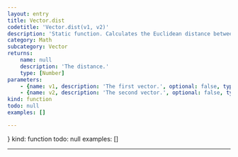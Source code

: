 ```yaml
---
layout: entry
title: Vector.dist
codetitle: 'Vector.dist(v1, v2)'
description: 'Static function. Calculates the Euclidean distance between two points (considering a point as a vector object). Is meant to be called "static" i.e. `Vector.dist(v1, v2);`'
category: Math
subcategory: Vector
returns:
    name: null
    description: 'The distance.'
    type: [Number]
parameters:
    - {name: v1, description: 'The first vector.', optional: false, type: [Vector]}
    - {name: v2, description: 'The second vector.', optional: false, type: [Vector]}
kind: function
todo: null
examples: []

---
```

}
kind: function
todo: null
examples: []

---
